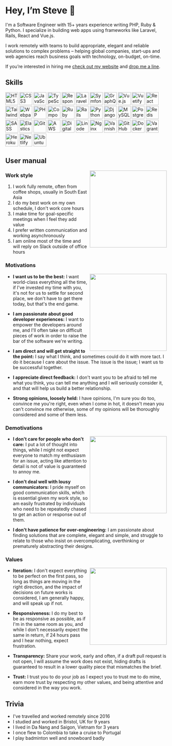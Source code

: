 # Hey, I’m Steve 👋

I'm a Software Engineer with 15+ years experience writing PHP, Ruby & Python. I specialize in building web apps using frameworks like Laravel, Rails, React and Vue.js.

I work remotely with teams to build appropriate, elegant and reliable solutions to complex problems – helping global companies, start-ups and web agencies reach business goals with technology, on-budget, on-time.

If you’re interested in hiring me [check out my website](https://steve.ly) and [drop me a line](https://twitter.com/stevelacey).


## Skills

<a href="https://steve.ly/html5" title="HTML5"><img src="https://steve.ly/images/fit/64/64/sm/storage/skills/html5.png" height="40" alt="HTML5"></a>
<a href="https://steve.ly/css3" title="CSS3"><img src="https://steve.ly/images/fit/64/64/sm/storage/skills/css3.png" height="40" alt="CSS3"></a>
<a href="https://steve.ly/js" title="JavaScript"><img src="https://steve.ly/images/fit/64/64/sm/storage/skills/javascript.png" height="40" alt="JavaScript"></a>
<a href="https://steve.ly/ts" title="TypeScript"><img src="https://steve.ly/images/fit/64/64/sm/storage/skills/typescript.png" height="40" alt="TypeScript"></a>
<a href="https://steve.ly/responsive-design" title="Responsive Design"><img src="https://steve.ly/images/fit/64/64/sm/storage/skills/responsive.png" height="40" alt="Responsive Design"></a>
<a href="https://steve.ly/laravel" title="Laravel"><img src="https://steve.ly/images/fit/64/64/sm/storage/skills/laravel.png" height="40" alt="Laravel"></a>
<a href="https://steve.ly/symfony" title="Symfony"><img src="https://steve.ly/images/fit/64/64/sm/storage/skills/symfony.png" height="40" alt="Symfony"></a>
<a href="https://steve.ly/graphql" title="GraphQL"><img src="https://steve.ly/images/fit/64/64/sm/storage/skills/graphql.png" height="40" alt="GraphQL"></a>
<a href="https://steve.ly/vue" title="Vue.js"><img src="https://steve.ly/images/fit/64/64/sm/storage/skills/vue.png" height="40" alt="Vue.js"></a>
<a href="https://steve.ly/vuetify" title="Vuetify"><img src="https://steve.ly/images/fit/64/64/sm/storage/skills/vuetify.png" height="40" alt="Vuetify"></a>
<a href="https://steve.ly/react" title="React"><img src="https://steve.ly/images/fit/64/64/sm/storage/skills/react.png" height="40" alt="React"></a>
<a href="https://steve.ly/tailwind" title="Tailwind"><img src="https://steve.ly/images/fit/64/64/sm/storage/skills/tailwind.png" height="40" alt="Tailwind"></a>
<a href="https://steve.ly/webpack" title="Webpack"><img src="https://steve.ly/images/fit/64/64/sm/storage/skills/webpack.png" height="40" alt="Webpack"></a>
<a href="https://steve.ly/php" title="PHP"><img src="https://steve.ly/images/fit/64/64/sm/storage/skills/php.png" height="40" alt="PHP"></a>
<a href="https://steve.ly/composer" title="Composer"><img src="https://steve.ly/images/fit/64/64/sm/storage/skills/composer.png" height="40" alt="Composer"></a>
<a href="https://steve.ly/ruby" title="Ruby"><img src="https://steve.ly/images/fit/64/64/sm/storage/skills/ruby.png" height="40" alt="Ruby"></a>
<a href="https://steve.ly/rails" title="Rails"><img src="https://steve.ly/images/fit/64/64/sm/storage/skills/rails.png" height="40" alt="Rails"></a>
<a href="https://steve.ly/python" title="Python"><img src="https://steve.ly/images/fit/64/64/sm/storage/skills/python.png" height="40" alt="Python"></a>
<a href="https://steve.ly/django" title="Django"><img src="https://steve.ly/images/fit/64/64/sm/storage/skills/django.png" height="40" alt="Django"></a>
<a href="https://steve.ly/mysql" title="MySQL"><img src="https://steve.ly/images/fit/64/64/sm/storage/skills/mysql.png" height="40" alt="MySQL"></a>
<a href="https://steve.ly/postgres" title="Postgres"><img src="https://steve.ly/images/fit/64/64/sm/storage/skills/postgres.png" height="40" alt="Postgres"></a>
<a href="https://steve.ly/redis" title="Redis"><img src="https://steve.ly/images/fit/64/64/sm/storage/skills/redis.png" height="40" alt="Redis"></a>
<a href="https://steve.ly/sass" title="SASS"><img src="https://steve.ly/images/fit/64/64/sm/storage/skills/sass.png" height="40" alt="SASS"></a>
<a href="https://steve.ly/elasticsearch" title="Elasticsearch"><img src="https://steve.ly/images/fit/64/64/sm/storage/skills/elasticsearch.png" height="40" alt="Elasticsearch"></a>
<a href="https://steve.ly/git" title="Git"><img src="https://steve.ly/images/fit/64/64/sm/storage/skills/git.png" height="40" alt="Git"></a>
<a href="https://steve.ly/aws" title="AWS"><img src="https://steve.ly/images/fit/64/64/sm/storage/skills/amazon-web-services.png" height="40" alt="AWS"></a>
<a href="https://steve.ly/digitalocean" title="DigitalOcean"><img src="https://steve.ly/images/fit/64/64/sm/storage/skills/digitalocean.png" height="40" alt="DigitalOcean"></a>
<a href="https://steve.ly/linode" title="Linode"><img src="https://steve.ly/images/fit/64/64/sm/storage/skills/linode.png" height="40" alt="Linode"></a>
<a href="https://steve.ly/nginx" title="Nginx"><img src="https://steve.ly/images/fit/64/64/sm/storage/skills/nginx.png" height="40" alt="Nginx"></a>
<a href="https://steve.ly/varnish" title="Varnish"><img src="https://steve.ly/images/fit/64/64/sm/storage/skills/varnish.png" height="40" alt="Varnish"></a>
<a href="https://steve.ly/github" title="GitHub"><img src="https://steve.ly/images/fit/64/64/sm/storage/skills/github.png" height="40" alt="GitHub"></a>
<a href="https://steve.ly/docker" title="Docker"><img src="https://steve.ly/images/fit/64/64/sm/storage/skills/docker.png" height="40" alt="Docker"></a>
<a href="https://steve.ly/vagrant" title="Vagrant"><img src="https://steve.ly/images/fit/64/64/sm/storage/skills/vagrant.png" height="40" alt="Vagrant"></a>
<a href="https://steve.ly/heroku" title="Heroku"><img src="https://steve.ly/images/fit/64/64/sm/storage/skills/heroku.png" height="40" alt="Heroku"></a>
<a href="https://steve.ly/netlify" title="Netlify"><img src="https://steve.ly/images/fit/64/64/sm/storage/skills/netlify.png" height="40" alt="Netlify"></a>
<a href="https://steve.ly/ubuntu" title="Ubuntu"><img src="https://steve.ly/images/fit/64/64/sm/storage/skills/ubuntu.png" height="40" alt="Ubuntu"></a>


## User manual

<a href="https://app.gun.io/workstyle/results/6cab485e-0952-420b-98e3-cc29e76a0d94/">
  <img src="https://user-images.githubusercontent.com/289531/166136520-ffc0445c-e9c9-4134-9788-13088f7f0be3.png" align="right" width="240">
</a>

### Work style

1. I work fully remote, often from coffee shops, usually in South East Asia
2. I do my best work on my own schedule, I don't work core hours
3. I make time for goal-specific meetings when I feel they add value
4. I prefer written communication and working asynchronously
5. I am online most of the time and will reply on Slack outside of office hours

### Motivations

<img src="https://c.tenor.com/-mXgZ1VsTfAAAAAM/star-wars-the-mandalorian.gif" align="right" width="240">

- **I want us to be the best:** I want world-class everything all the time, if I've invested my time with you, it's not for us to settle for second place, we don't have to get there today, but that's the end game.

- **I am passionate about good developer experiences:** I want to empower the developers around me, and I'll often take on difficult pieces of work in order to raise the bar of the software we're writing.

- **I am direct and will get straight to the point:** I say what I think, and sometimes could do it with more tact. I do it because I care about the issue. The issue is the issue; I want us to be successful together.

- **I appreciate direct feedback:** I don't want you to be afraid to tell me what you think, you can tell me anything and I will seriously consider it, and that will help us build a better relationship.

- **Strong opinions, loosely held:** I have opinions, I'm sure you do too, convince me you're right, even when I come in hot, it doesn't mean you can't convince me otherwise, some of my opinions will be thoroughly considered and some of them less.

### Demotivations

<img src="https://c.tenor.com/EDx6I5vUZPoAAAAd/the-mandalorian-mandalorian.gif" align="right" width="240">

- **I don't care for people who don't care:** I put a lot of thought into things, while I might not expect everyone to match my enthusiasm for an issue, acting like attention to detail is not of value is guaranteed to annoy me.

- **I don't deal well with lousy communicators:** I pride myself on good communication skills, which is essential given my work style, so am easily frustrated by individuals who need to be repeatedly chased to get an action or response out of them.

- **I don't have patience for over-engineering:** I am passionate about finding solutions that are complete, elegant and simple, and struggle to relate to those who insist on overcomplicating, overthinking or prematurely abstracting their designs.

### Values

<img src="https://c.tenor.com/dh5dpS0KyrMAAAAC/star-wars-the-mandalorian.gif" align="right" width="240">

- **Iteration:** I don't expect everything to be perfect on the first pass, so long as things are moving in the right direction, and the impact of decisions on future works is considered, I am generally happy, and will speak up if not.

- **Responsiveness:** I do my best to be as responsive as possible, as if I'm in the same room as you, and while I don't necessarily expect the same in return, if 24 hours pass and I hear nothing, expect frustration.

- **Transparency:** Share your work, early and often, if a draft pull request is not open, I will assume the work does not exist, hiding drafts is guaranteed to result in a lower quality piece that mismatches the brief.

- **Trust:** I trust you to do your job as I expect you to trust me to do mine, earn more trust by respecting my other values, and being attentive and considered in the way you work.


## Trivia

- I've travelled and worked remotely since 2016
- I studied and worked in Bristol, UK for 9 years
- I lived in Da Nang and Saigon, Vietnam for 3 years
- I once flew to Colombia to take a cruise to Portugal
- I play badminton well and snowboard badly

